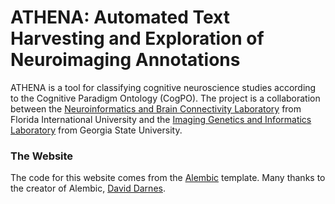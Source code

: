# ATHENA: Automated Text Harvesting and Exploration of Neuroimaging Annotations

ATHENA is a tool for classifying cognitive neuroscience studies according to the Cognitive Paradigm Ontology (CogPO). The project is a collaboration between the [Neuroinformatics and Brain Connectivity Laboratory](https://nbclab.github.io) from Florida International University and the [Imaging Genetics and Informatics Laboratory](http://sites.gsu.edu/igil/) from Georgia State University.

### The Website
The code for this website comes from the [Alembic](https://alembic.darn.es/) template. Many thanks to the creator of Alembic, [David Darnes](https://github.com/daviddarnes).
